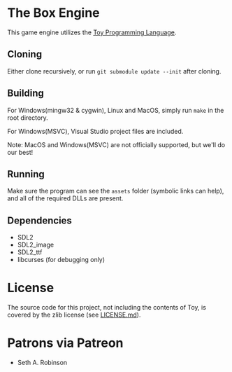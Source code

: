 # The Box Engine

This game engine utilizes the [Toy Programming Language](https://toylang.com).

## Cloning

Either clone recursively, or run `git submodule update --init` after cloning.

## Building

For Windows(mingw32 & cygwin), Linux and MacOS, simply run `make` in the root directory.

For Windows(MSVC), Visual Studio project files are included.

Note: MacOS and Windows(MSVC) are not officially supported, but we'll do our best!

## Running

Make sure the program can see the `assets` folder (symbolic links can help), and all of the required DLLs are present.

## Dependencies

* SDL2
* SDL2_image
* SDL2_ttf
* libcurses (for debugging only)

# License

The source code for this project, not including the contents of Toy, is covered by the zlib license (see [LICENSE.md](LICENSE.md)).

# Patrons via Patreon

* Seth A. Robinson
